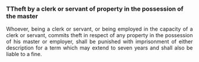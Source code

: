 ### TTheft by a clerk or servant of property in the possession of the master
<div style="text-align: justify">

Whoever, being a clerk or servant, or being employed in the capacity of a clerk or servant, commits theft in respect of any property in the possession of his master or employer, shall be punished with imprisonment of either description for a term which may extend to seven years and shall also be liable to a fine.

</div>
